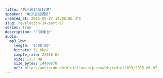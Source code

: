 ```yaml
---
title: "启示录14章17讲"
speaker: "电子圣经团契"
created_at: 2015-06-07 14:00:00 UTC
slug: revelation-14-part-17
series: true
description: "广播电台"
audio:
  mp3_low:
    length: '1:00:00'
    bitrate: 32 Kbps
    sample_rate: 22050 Hz
    size: 13.7 MB
    size_bytes: 14400670
    url: http://audiocdn.ebiblefellowship.com/zh/radio/2015/2015.06.07_EBF_-_Revelation_14_Part_17.mp3
---
```

